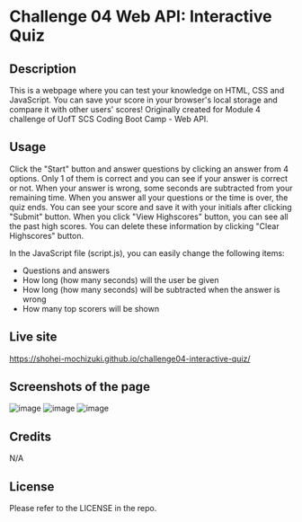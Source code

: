 # Challenge 04 Web API: Interactive Quiz

## Description

This is a webpage where you can test your knowledge on HTML, CSS and JavaScript.
You can save your score in your browser's local storage and compare it with other users' scores!
Originally created for Module 4 challenge of UofT SCS Coding Boot Camp - Web API.


## Usage

Click the "Start" button and answer questions by clicking an answer from 4 options. 
Only 1 of them is correct and you can see if your answer is correct or not.
When your answer is wrong, some seconds are subtracted from your remaining time.
When you answer all your questions or the time is over, the quiz ends.
You can see your score and save it with your initials after clicking "Submit" button.
When you click "View Highscores" button, you can see all the past high scores.
You can delete these information by clicking "Clear Highscores" button.

In the JavaScript file (script.js), you can easily change the following items:
* Questions and answers
* How long (how many seconds) will the user be given
* How long (how many seconds) will be subtracted when the answer is wrong
* How many top scorers will be shown


## Live site

https://shohei-mochizuki.github.io/challenge04-interactive-quiz/


## Screenshots of the page

![image](https://user-images.githubusercontent.com/121307266/213343213-b8ef5e45-6677-47f2-b543-4fbf650807d3.png)
![image](https://user-images.githubusercontent.com/121307266/213343504-6caef436-be7a-43ac-9a65-ae289ef73ecd.png)
![image](https://user-images.githubusercontent.com/121307266/213343531-d7c90c64-58f6-4c81-bb3b-d8306aa8a56c.png)


## Credits

N/A


## License

Please refer to the LICENSE in the repo.